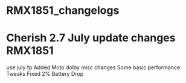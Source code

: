 # RMX1851_changelogs
# Cherish 2.7 July update changes RMX1851
use july fp
Added Moto dolby
misc changes
Some basic performance Tweaks
Fixed 2% Battery Drop
